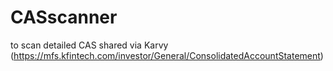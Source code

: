 # CASscanner
to scan detailed CAS shared via Karvy (https://mfs.kfintech.com/investor/General/ConsolidatedAccountStatement) 
